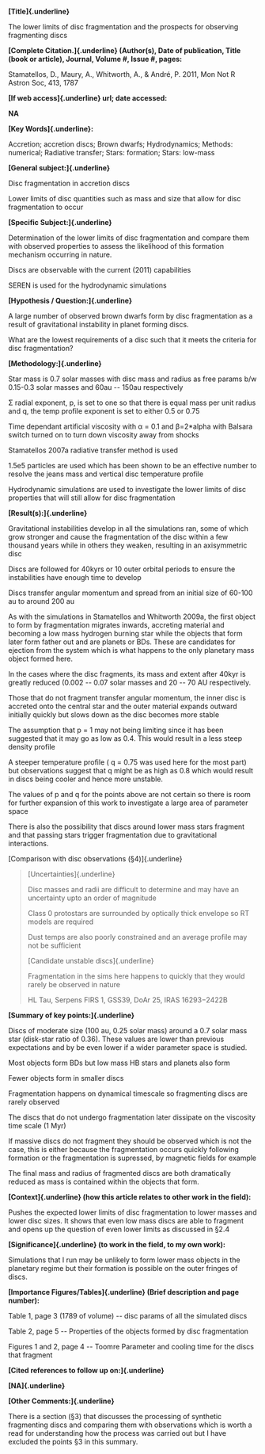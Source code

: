 **[Title]{.underline}**

﻿The lower limits of disc fragmentation and the prospects for observing
fragmenting discs

**[Complete Citation.]{.underline} (Author(s), Date of publication,
Title (book or article), Journal, Volume #, Issue #, pages:**

Stamatellos, D., Maury, A., Whitworth, A., & André, P. 2011, Mon Not R
Astron Soc, 413, 1787

**[If web access]{.underline} url; date accessed:**

**NA**

**[Key Words]{.underline}:**

Accretion; accretion discs; Brown dwarfs; Hydrodynamics; Methods:
numerical; Radiative transfer; Stars: formation; Stars: low-mass

**[General subject:]{.underline}**

Disc fragmentation in accretion discs

Lower limits of disc quantities such as mass and size that allow for
disc fragmentation to occur

**[Specific Subject:]{.underline}**

Determination of the lower limits of disc fragmentation and compare them
with observed properties to assess the likelihood of this formation
mechanism occurring in nature.

Discs are observable with the current (2011) capabilities

SEREN is used for the hydrodynamic simulations

**[Hypothesis / Question:]{.underline}**

A large number of observed brown dwarfs form by disc fragmentation as a
result of gravitational instability in planet forming discs.

What are the lowest requirements of a disc such that it meets the
criteria for disc fragmentation?

**[Methodology:]{.underline}**

Star mass is 0.7 solar masses with disc mass and radius as free params
b/w 0.15-0.3 solar masses and 60au -- 150au respectively

Σ radial exponent, p, is set to one so that there is equal mass per unit
radius and q, the temp profile exponent is set to either 0.5 or 0.75

Time dependant artificial viscosity with α = 0.1 and β=2\*alpha with
Balsara switch turned on to turn down viscosity away from shocks

Stamatellos 2007a radiative transfer method is used

1.5e5 particles are used which has been shown to be an effective number
to resolve the jeans mass and vertical disc temperature profile

Hydrodynamic simulations are used to investigate the lower limits of
disc properties that will still allow for disc fragmentation

**[Result(s):]{.underline}**

Gravitational instabilities develop in all the simulations ran, some of
which grow stronger and cause the fragmentation of the disc within a few
thousand years while in others they weaken, resulting in an axisymmetric
disc

Discs are followed for 40kyrs or 10 outer orbital periods to ensure the
instabilities have enough time to develop

Discs transfer angular momentum and spread from an initial size of
60-100 au to around 200 au

As with the simulations in Stamatellos and Whitworth 2009a, the first
object to form by fragmentation migrates inwards, accreting material and
becoming a low mass hydrogen burning star while the objects that form
later form father out and are planets or BDs. These are candidates for
ejection from the system which is what happens to the only planetary
mass object formed here.

In the cases where the disc fragments, its mass and extent after 40kyr
is greatly reduced (0.002 -- 0.07 solar masses and 20 -- 70 AU
respectively.

Those that do not fragment transfer angular momentum, the inner disc is
accreted onto the central star and the outer material expands outward
initially quickly but slows down as the disc becomes more stable

The assumption that p = 1 may not being limiting since it has been
suggested that it may go as low as 0.4. This would result in a less
steep density profile

A steeper temperature profile ( q = 0.75 was used here for the most
part) but observations suggest that q might be as high as 0.8 which
would result in discs being cooler and hence more unstable.

The values of p and q for the points above are not certain so there is
room for further expansion of this work to investigate a large area of
parameter space

There is also the possibility that discs around lower mass stars
fragment and that passing stars trigger fragmentation due to
gravitational interactions.

[Comparison with disc observations (§4)]{.underline}

> [Uncertainties]{.underline}
>
> Disc masses and radii are difficult to determine and may have an
> uncertainty upto an order of magnitude
>
> Class 0 protostars are surrounded by optically thick envelope so RT
> models are required
>
> Dust temps are also poorly constrained and an average profile may not
> be sufficient
>
> [Candidate unstable discs]{.underline}
>
> Fragmentation in the sims here happens to quickly that they would
> rarely be observed in nature
>
> HL Tau, Serpens FIRS 1, GSS39, DoAr 25, ﻿IRAS 16293−2422B

**[Summary of key points:]{.underline}**

Discs of moderate size (100 au, 0.25 solar mass) around a 0.7 solar mass
star (disk-star ratio of 0.36). These values are lower than previous
expectations and by be even lower if a wider parameter space is studied.

Most objects form BDs but low mass HB stars and planets also form

Fewer objects form in smaller discs

Fragmentation happens on dynamical timescale so fragmenting discs are
rarely observed

The discs that do not undergo fragmentation later dissipate on the
viscosity time scale (1 Myr)

If massive discs do not fragment they should be observed which is not
the case, this is either because the fragmentation occurs quickly
following formation or the fragmentation is supressed, by magnetic
fields for example

The final mass and radius of fragmented discs are both dramatically
reduced as mass is contained within the objects that form.

**[Context]{.underline} (how this article relates to other work in the
field):**

Pushes the expected lower limits of disc fragmentation to lower masses
and lower disc sizes. It shows that even low mass discs are able to
fragment and opens up the question of even lower limits as discussed in
§2.4

**[Significance]{.underline} (to work in the field, to my own work):**

Simulations that I run may be unlikely to form lower mass objects in the
planetary regime but their formation is possible on the outer fringes of
discs.

**[Importance Figures/Tables]{.underline} (Brief description and page
number):**

Table 1, page 3 (1789 of volume) -- disc params of all the simulated
discs

Table 2, page 5 -- Properties of the objects formed by disc
fragmentation

Figures 1 and 2, page 4 -- Toomre Parameter and cooling time for the
discs that fragment

**[Cited references to follow up on:]{.underline}**

**[NA]{.underline}**

**[Other Comments:]{.underline}**

There is a section (§3) that discusses the processing of synthetic
fragmenting discs and comparing them with observations which is worth a
read for understanding how the process was carried out but I have
excluded the points §3 in this summary.
